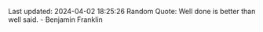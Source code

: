 Last updated: 2024-04-02 18:25:26
Random Quote: Well done is better than well said. - Benjamin Franklin